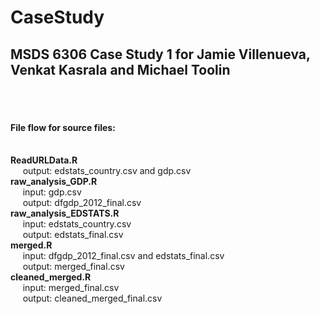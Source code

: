 # CaseStudy
## MSDS 6306 Case Study 1 for Jamie Villenueva, Venkat Kasrala and Michael Toolin

<br>
<br>

#### File flow for source files: <br> <br>
__ReadURLData.R__ <br>
&nbsp;&nbsp;&nbsp;&nbsp;&nbsp;output: edstats_country.csv and gdp.csv <br>
__raw_analysis_GDP.R__ <br>
&nbsp;&nbsp;&nbsp;&nbsp;&nbsp;input: gdp.csv <br>
&nbsp;&nbsp;&nbsp;&nbsp;&nbsp;output: dfgdp_2012_final.csv <br>
__raw_analysis_EDSTATS.R__ <br>
&nbsp;&nbsp;&nbsp;&nbsp;&nbsp;input: edstats_country.csv <br> 
&nbsp;&nbsp;&nbsp;&nbsp;&nbsp;output: edstats_final.csv <br>
__merged.R__ <br>
&nbsp;&nbsp;&nbsp;&nbsp;&nbsp;input: dfgdp_2012_final.csv and edstats_final.csv <br>
&nbsp;&nbsp;&nbsp;&nbsp;&nbsp;output: merged_final.csv <br>
__cleaned_merged.R__ <br>
&nbsp;&nbsp;&nbsp;&nbsp;&nbsp;input: merged_final.csv <br>
&nbsp;&nbsp;&nbsp;&nbsp;&nbsp;output: cleaned_merged_final.csv <br>
